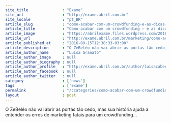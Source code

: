```yaml
---
site_title               : "Exame"
site_url                 : "http://exame.abril.com.br"
site_locale              : "pt_BR"
article_slug             : "como-acabar-com-um-crowdfunding-e-as-dicas-para-salva-lo"
article_title            : "Como acabar com um crowdfunding – e as dicas para salvá-lo"
article_image            : "https://abrilexame.files.wordpress.com/2016/09/size_960_16_9_leo-young-ze-soares-e-bel-pesce-socios-da-hamburgueria-zebeleo3.jpg?quality=70&strip=all&w=960"
article_url              : "http://exame.abril.com.br/marketing/como-acabar-com-um-crowdfunding-e-as-dicas-para-salva-lo/"
article_published_at     : "2016-09-15T12:38:33-03:00"
article_description      : "O ZeBeléo não vai abrir as portas tão cedo, mas sua história ajuda a entender os erros de marketing fatais para um crowdfunding..."
article_author_name      : "Luísa Granato"
article_author_image     : null
article_author_biography : null
article_author_profile   : "http://exame.abril.com.br/author/luisacabeceiro/"
article_author_facebook  : null
article_author_twitter   : null
category                 : ['news']
tags                     : ['Exame']
permalink                : "/:categories/como-acabar-com-um-crowdfunding-e-as-dicas-para-salva-lo/"
layout                   : post
---
```


O ZeBeléo não vai abrir as portas tão cedo, mas sua história ajuda a entender os erros de marketing fatais para um crowdfunding...
